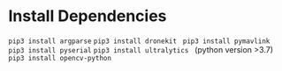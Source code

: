# **Install Dependencies**
``` pip3 install argparse ```
```pip3 install dronekit ```
```pip3 install pymavlink```
```pip3 install pyserial```
```pip3 install ultralytics ``` (python version >3.7)
```pip3 install opencv-python```

